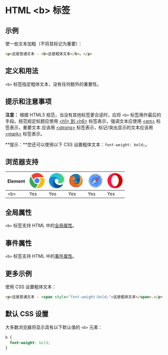 HTML \<b> 标签
===

## 示例

使一些文本加粗（不将其标记为重要）：


```html idoc:preview
<p>这是普通文本 - <b>这是粗体文本</b>。</p>
```

## 定义和用法

`<b>` 标签指定粗体文本，没有任何额外的重要性。

## 提示和注意事项

**注意：** 根据 HTML5 规范，当没有其他标签更合适时，应将 `<b>` 标签用作最后的手段。规范规定标题应使用 [\<h1> 到 \<h6>](./hn.md) 标签表示，强调文本应使用 [\<em>](./em.md) 标签表示，重要文本 应该用 [\<strong>](./strong.md) 标签表示，标记/突出显示的文本应该用 [\<mark>](./mark.md) 标签表示。

**提示：**您还可以使用以下 CSS 设置粗体文本：`font-weight: bold;`。

## 浏览器支持

| Element  | ![chrome][1] | ![edge][2] | ![firefox][3] | ![safari][4] | ![opera][5] |
| ------- | --- | --- | --- | --- | --- |
| \<b>    | Yes | Yes | Yes | Yes | Yes |

## 全局属性

`<b>` 标签支持 HTML 中的[全局属性](../reference/standardattributes.md)。

## 事件属性

`<b>` 标签支持 HTML 中的[事件属性](../reference/eventattributes.md)。


## 更多示例


使用 CSS 设置粗体文本：

```html idoc:preview
<p>这是普通文本 - <span style="font-weight:bold;">这是粗体文本</span>.</p>
```

## 默认 CSS 设置

大多数浏览器将显示具有以下默认值的 `<b>` 元素：

```css
b {
  font-weight: bold;
}
```

[1]: ../assets/chrome.svg
[2]: ../assets/edge.svg
[3]: ../assets/firefox.svg
[4]: ../assets/safari.svg
[5]: ../assets/opera.svg